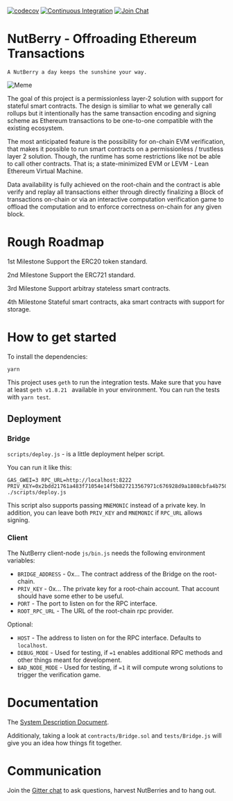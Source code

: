 [![codecov](https://codecov.io/gh/NutBerry/stack/branch/master/graph/badge.svg)](https://codecov.io/gh/NutBerry/stack)
[![Continuous Integration](https://github.com/NutBerry/stack/workflows/Continuous%20Integration/badge.svg)](https://github.com/NutBerry/stack/actions?query=workflow%3A%22Continuous+Integration%22)
[![Join Chat](https://badges.gitter.im/Join%20Chat.svg)](https://gitter.im/NutBerry/community)

# NutBerry - Offroading Ethereum Transactions
`A NutBerry a day keeps the sunshine your way.`

![Meme](https://nutberry.github.io/assets/minion.jpg)

The goal of this project is a permissionless layer-2 solution with support for stateful smart contracts.
The design is similiar to what we generally call rollups but it intentionally has the same transaction encoding
and signing scheme as Ethereum transactions to be one-to-one compatible with the existing ecosystem.

The most anticipated feature is the possibility for on-chain EVM verification, that makes it possible to
run smart contracts on a permissionless / trustless layer 2 solution.
Though, the runtime has some restrictions like not be able to call other contracts.
That is; a state-minimized EVM or LEVM - Lean Ethereum Virtual Machine.

Data availability is fully achieved on the root-chain and the contract is able verify and replay
all transactions either through directly finalizing a Block of transactions on-chain or via
an interactive computation verification game to offload the computation and to enforce correctness on-chain for any given block.

# Rough Roadmap

1st Milestone
Support the ERC20 token standard.

2nd Milestone
Support the ERC721 standard.

3rd Milestone
Support arbitray stateless smart contracts.

4th Milestone
Stateful smart contracts, aka smart contracts with support for storage.

# How to get started

To install the dependencies:
```
yarn
```
This project uses `geth` to run the integration tests.
Make sure that you have at least `geth v1.8.21 ` available in your environment.
You can run the tests with `yarn test`.

## Deployment
### Bridge

`scripts/deploy.js` - is a little deployment helper script.

You can run it like this:
```
GAS_GWEI=3 RPC_URL=http://localhost:8222 PRIV_KEY=0x2bdd21761a483f71054e14f5b827213567971c676928d9a1808cbfa4b7501200 ./scripts/deploy.js
```
This script also supports passing `MNEMONIC` instead of a private key.
In addition, you can leave both `PRIV_KEY` and `MNEMONIC` if `RPC_URL` allows signing.

### Client

The NutBerry client-node `js/bin.js` needs the following environment variables:

* `BRIDGE_ADDRESS` - 0x... The contract address of the Bridge on the root-chain.
* `PRIV_KEY` - 0x... The private key for a root-chain account. That account should have some ether to be useful.
* `PORT` - The port to listen on for the RPC interface.
* `ROOT_RPC_URL` - The URL of the root-chain rpc provider.

Optional:
* `HOST` - The address to listen on for the RPC interface. Defaults to `localhost`.
* `DEBUG_MODE` - Used for testing, if `=1` enables additional RPC methods and other things meant for development.
* `BAD_NODE_MODE` - Used for testing, if `=1` it will compute wrong solutions to trigger the verification game.

# Documentation

The [System Description Document](https://github.com/NutBerry/stack/blob/master/docs/SystemDescriptionDocument.md).

Additionaly, taking a look at `contracts/Bridge.sol` and `tests/Bridge.js` will give you an idea how things fit together.

# Communication

Join the [Gitter chat](https://gitter.im/NutBerry/community) to ask questions, harvest NutBerries and to hang out.
